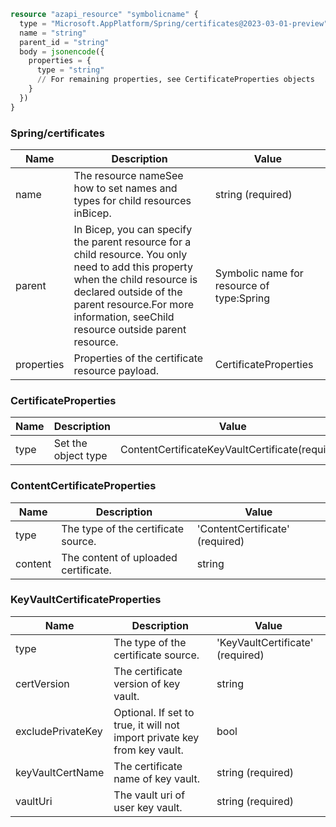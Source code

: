 ```terraform
resource "azapi_resource" "symbolicname" {
  type = "Microsoft.AppPlatform/Spring/certificates@2023-03-01-preview"
  name = "string"
  parent_id = "string"
  body = jsonencode({
    properties = {
      type = "string"
      // For remaining properties, see CertificateProperties objects
    }
  })
}

```

### Spring/certificates

| Name | Description | Value |
|-|-|-|
| name | The resource nameSee how to set names and types for child resources inBicep. | string (required) |
| parent | In Bicep, you can specify the parent resource for a child resource. You only need to add this property when the child resource is declared outside of the parent resource.For more information, seeChild resource outside parent resource. | Symbolic name for resource of type:Spring |
| properties | Properties of the certificate resource payload. | CertificateProperties |


### CertificateProperties

| Name | Description | Value |
|-|-|-|
| type | Set the object type | ContentCertificateKeyVaultCertificate(required) |


### ContentCertificateProperties

| Name | Description | Value |
|-|-|-|
| type | The type of the certificate source. | 'ContentCertificate' (required) |
| content | The content of uploaded certificate. | string |


### KeyVaultCertificateProperties

| Name | Description | Value |
|-|-|-|
| type | The type of the certificate source. | 'KeyVaultCertificate' (required) |
| certVersion | The certificate version of key vault. | string |
| excludePrivateKey | Optional. If set to true, it will not import private key from key vault. | bool |
| keyVaultCertName | The certificate name of key vault. | string (required) |
| vaultUri | The vault uri of user key vault. | string (required) |


